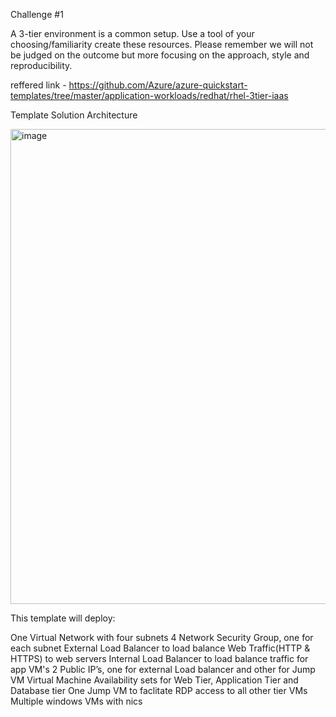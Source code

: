 Challenge #1

A 3-tier environment is a common setup. Use a tool of your choosing/familiarity create these resources. Please remember we will not be judged on the outcome but more focusing on the approach, style and reproducibility.

reffered link - https://github.com/Azure/azure-quickstart-templates/tree/master/application-workloads/redhat/rhel-3tier-iaas

Template Solution Architecture


<img width="760" alt="image" src="https://user-images.githubusercontent.com/38375244/204156551-4c792317-098c-464d-b2dd-808e98c262f9.png">




This template will deploy:

One Virtual Network with four subnets
4 Network Security Group, one for each subnet
External Load Balancer to load balance Web Traffic(HTTP & HTTPS) to web servers
Internal Load Balancer to load balance traffic for app VM's
2 Public IP’s, one for external Load balancer and other for Jump VM
Virtual Machine Availability sets for Web Tier, Application Tier and Database tier
One Jump VM to faclitate RDP access to all other tier VMs
Multiple windows VMs with nics
